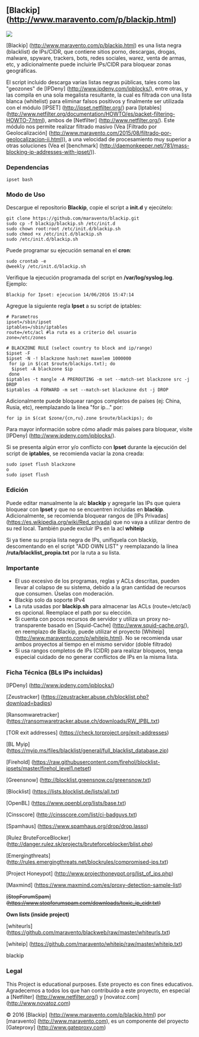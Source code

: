 ## [Blackip] (http://www.maravento.com/p/blackip.html)

<a target="_blank" href=""><img src="https://img.shields.io/badge/Development-ALPHA-blue.svg"></a>

[Blackip] (http://www.maravento.com/p/blackip.html) es una lista negra (blacklist) de IPs/CIDR, que contiene sitios porno, descargas, drogas, malware, spyware, trackers, bots, redes sociales, warez, venta de armas, etc, y adicionalmente puede incluirle IPs/CIDR para bloquear zonas geográficas. 

El script incluido descarga varias listas negras públicas, tales como las "geozones" de [IPDeny] (http://www.ipdeny.com/ipblocks/), entre otras, y las compila en una sola megalista resultante, la cual es filtrada con una lista blanca (whitelist) para eliminar falsos positivos y finalmente ser utilizada con el módulo [IPSET] (http://ipset.netfilter.org/) para [Iptables] (http://www.netfilter.org/documentation/HOWTO/es/packet-filtering-HOWTO-7.html), ambos de [Netfilter] (http://www.netfilter.org/). Este módulo nos permite realizar filtrado masivo (Vea [Filtrado por Geolocalización] (http://www.maravento.com/2015/08/filtrado-por-geolocalizacion-ii.html)), a una velocidad de procesamiento muy superior a otras soluciones (Vea el [benchmark] (http://daemonkeeper.net/781/mass-blocking-ip-addresses-with-ipset/)).

### Dependencias

```
ipset bash
```

### Modo de Uso

Descargue el repositorio **Blackip**, copie el script a **init.d** y ejecútelo:
```
git clone https://github.com/maravento/blackip.git
sudo cp -f blackip/blackip.sh /etc/init.d
sudo chown root:root /etc/init.d/blackip.sh
sudo chmod +x /etc/init.d/blackip.sh
sudo /etc/init.d/blackip.sh
```
Puede programar su ejecución semanal en el **cron**:
```
sudo crontab -e
@weekly /etc/init.d/blackip.sh
```
Verifique la ejecución programada del script en **/var/log/syslog.log**. Ejemplo:
```
Blackip for Ipset: ejecucion 14/06/2016 15:47:14
```
Agregue la siguiente regla **Ipset** a su script de iptables:
```
# Parametros
ipset=/sbin/ipset
iptables=/sbin/iptables
route=/etc/acl #la ruta es a criterio del usuario
zone=/etc/zones

# BLACKZONE RULE (select country to block and ip/range)
$ipset -F
$ipset -N -! blackzone hash:net maxelem 1000000
 for ip in $(cat $route/blackips.txt); do
  $ipset -A blackzone $ip
 done
$iptables -t mangle -A PREROUTING -m set --match-set blackzone src -j DROP
$iptables -A FORWARD -m set --match-set blackzone dst -j DROP
```
Adicionalmente puede bloquear rangos completos de países (ej: China, Rusia, etc), reemplazando la línea "for ip..." por:
```
for ip in $(cat $zone/{cn,ru}.zone $route/blackips); do
```
Para mayor información sobre cómo añadir más países para bloquear, visite [IPDeny] (http://www.ipdeny.com/ipblocks/).

Si se presenta algún error y/o conflicto con **Ipset** durante la ejecución del script de **iptables**, se recomienda vaciar la zona creada:
```
sudo ipset flush blackzone
o
sudo ipset flush
```

### Edición

Puede editar manualmente la alc **blackip** y agregarle las IPs que quiera bloquear con **Ipset** y que no se encuentren incluidas en **blackip**. Adicionalmente, se recomienda bloquear rangos de [IPs Privadas] (https://es.wikipedia.org/wiki/Red_privada) que no vaya a utilizar dentro de su red local. También puede excluir IPs en la acl **whiteip**

Si ya tiene su propia lista negra de IPs, unifiquela con blackip, descomentando en el script "ADD OWN LIST" y reemplazando la línea **/ruta/blacklist_propia.txt** por la ruta a su lista.

### Importante

- El uso excesivo de los programas, reglas y ACLs descritas, pueden llevar al colapso de su sistema, debido a la gran cantidad de recursos que consumen. Úselas con moderación.
- Blackip solo da soporte IPv4
- La ruta usadas por **blackip.sh** para almacenar las ACLs (route=/etc/acl) es opcional. Reemplace el path por su elección.
- Si cuenta con pocos recursos de servidor y utiliza un proxy no-transparente basado en [Squid-Cache] (http://www.squid-cache.org/), en reemplazo de Blackip, puede utilizar el proyecto [Whiteip] (http://www.maravento.com/p/whiteip.html). No se recomienda usar ambos proyectos al tiempo en el mismo servidor (doble filtrado)
- Si usa rangos completos de IPs (CIDR) para realizar bloqueos, tenga especial cuidado de no generar conflictos de IPs en la misma lista.

### Ficha Técnica (BLs IPs incluidas)

[IPDeny] (http://www.ipdeny.com/ipblocks/)

[Zeustracker] (https://zeustracker.abuse.ch/blocklist.php?download=badips)

[Ransomwaretracker] (https://ransomwaretracker.abuse.ch/downloads/RW_IPBL.txt)

[TOR exit addresses] (https://check.torproject.org/exit-addresses)

[BL Myip] (https://myip.ms/files/blacklist/general/full_blacklist_database.zip)

[Firehold] (https://raw.githubusercontent.com/firehol/blocklist-ipsets/master/firehol_level1.netset)

[Greensnow] (http://blocklist.greensnow.co/greensnow.txt)

[Blocklist] (https://lists.blocklist.de/lists/all.txt)

[OpenBL] (https://www.openbl.org/lists/base.txt)

[Cinsscore] (http://cinsscore.com/list/ci-badguys.txt)

[Spamhaus] (https://www.spamhaus.org/drop/drop.lasso)

[Rulez BruteForceBlocker] (http://danger.rulez.sk/projects/bruteforceblocker/blist.php)

[Emergingthreats] (http://rules.emergingthreats.net/blockrules/compromised-ips.txt)

[Project Honeypot] (http://www.projecthoneypot.org/list_of_ips.php)

[Maxmind] (https://www.maxmind.com/es/proxy-detection-sample-list)

~~[StopForumSpam] (https://www.stopforumspam.com/downloads/toxic_ip_cidr.txt)~~

**Own lists (inside project)**

[whiteurls] (https://github.com/maravento/blackweb/raw/master/whiteurls.txt)

[whiteip] (https://github.com/maravento/whiteip/raw/master/whiteip.txt)

blackip

### Legal

This Project is educational purposes. Este proyecto es con fines educativos. Agradecemos a todos los que han contribuido a este proyecto, en especial a [Netfilter] (http://www.netfilter.org/) y [novatoz.com] (http://www.novatoz.com)

© 2016 [Blackip] (http://www.maravento.com/p/blackip.html) por [maravento] (http://www.maravento.com), es un componente del proyecto [Gateproxy] (http://www.gateproxy.com)
